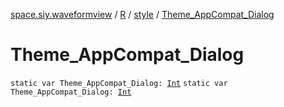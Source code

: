 [space.siy.waveformview](../../index.md) / [R](../index.md) / [style](index.md) / [Theme_AppCompat_Dialog](./-theme_-app-compat_-dialog.md)

# Theme_AppCompat_Dialog

`static var Theme_AppCompat_Dialog: `[`Int`](https://kotlinlang.org/api/latest/jvm/stdlib/kotlin/-int/index.html)
`static var Theme_AppCompat_Dialog: `[`Int`](https://kotlinlang.org/api/latest/jvm/stdlib/kotlin/-int/index.html)